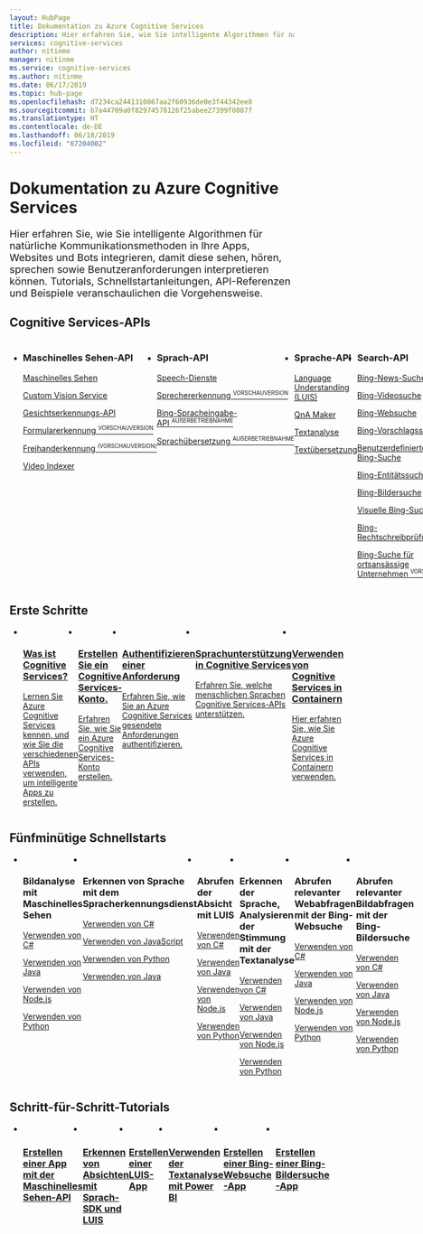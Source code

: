 ```yaml
---
layout: HubPage
title: Dokumentation zu Azure Cognitive Services
description: Hier erfahren Sie, wie Sie intelligente Algorithmen für natürliche Kommunikationsmethoden in Ihre Apps, Websites und Bots integrieren, damit diese sehen, hören, sprechen sowie Benutzeranforderungen verstehen und interpretieren können. Tutorials, Schnellstartanleitungen, API-Referenzen und Beispiele veranschaulichen die Verwendung der APIs.
services: cognitive-services
author: nitinme
manager: nitinme
ms.service: cognitive-services
ms.author: nitinme
ms.date: 06/17/2019
ms.topic: hub-page
ms.openlocfilehash: d7234ca2441310867aa2f60936de0e3f44342ee8
ms.sourcegitcommit: b7a44709a0f82974578126f25abee27399f0887f
ms.translationtype: HT
ms.contentlocale: de-DE
ms.lasthandoff: 06/18/2019
ms.locfileid: "67204002"
---
```

<div id="main" class="v2">
<h1>Dokumentation zu Azure Cognitive Services</h1>
        <p style="font-size: 1.12rem;margin-bottom: 1rem;">Hier erfahren Sie, wie Sie intelligente Algorithmen für natürliche Kommunikationsmethoden in Ihre Apps, Websites und Bots integrieren, damit diese sehen, hören, sprechen sowie Benutzeranforderungen interpretieren können. Tutorials, Schnellstartanleitungen, API-Referenzen und Beispiele veranschaulichen die Vorgehensweise.</p>


<h2>Cognitive Services-APIs</h2>
<ul class="cardsF panelContent singlePanelContent" style="display:flex!important;">
    <li>
        <div class="cardSize">
            <div class="cardPadding">
                <div class="card">
                    <div class="cardText">
                        <h3>Maschinelles Sehen-API</h3>
                        <p><a href="/azure/cognitive-services/computer-vision/">Maschinelles Sehen</a></p>
                        <p><a href="/azure/cognitive-services/Custom-Vision-Service/">Custom Vision Service</a></p>
                        <p><a href="/azure/cognitive-services/face/">Gesichtserkennungs-API</a></p>
                        <p><a href="https://go.microsoft.com/fwlink/?linkid=2088514"><span>Formularerkennung&nbsp;<sup style="font-size:70%">VORSCHAUVERSION</sup></span></a></p>
                        <p><a href="https://go.microsoft.com/fwlink/?linkid=2088323"><span>Freihanderkennung&nbsp;<sup style="font-size:70%">(VORSCHAUVERSION)</sup></span></a></p>
                        <p><a href="/azure/cognitive-services/video-indexer/video-indexer-overview">Video Indexer</a></p>
                    </div>
                </div>
            </div>
        </div>
    </li>
    <li>
        <div class="cardSize">
            <div class="cardPadding">
                <div class="card">
                    <div class="cardText">
                        <h3>Sprach-API</h3>
                        <p><a href="/azure/cognitive-services/speech-service">Speech-Dienste</a></p>
                        <p><a href="/azure/cognitive-services/speaker-recognition/home"><span>Sprechererkennung&nbsp;<sup style="font-size:70%">VORSCHAUVERSION</sup></span></a></p>
                        <p><a href="/azure/cognitive-services/speech/home"><span>Bing-Spracheingabe-API&nbsp;<sup style="font-size:70%">AUẞERBETRIEBNAHME</sup></span></a></p>
                        <p><a href="/azure/cognitive-services/translator-speech/"><span>Sprachübersetzung&nbsp;<sup style="font-size:70%">AUẞERBETRIEBNAHME</sup></span></a></p>
                     </div>
                </div>
            </div>
        </div>
    </li>
    <li>
        <div class="cardSize">
            <div class="cardPadding">
                <div class="card">
                    <div class="cardText">
                        <h3>Sprache-API</h3>
                        <p><a href="/azure/cognitive-services/luis/">Language Understanding (LUIS)</a></p>
                        <p><a href="/azure/cognitive-services/qnamaker/index">QnA Maker</a></p>
                        <p><a href="/azure/cognitive-services/text-analytics/">Textanalyse</a></p>
                        <p><a href="/azure/cognitive-services/translator/">Textübersetzung</a></p>
                    </div>
                </div>
            </div>
        </div>
    </li>
    <li>
        <div class="cardSize">
            <div class="cardPadding">
                <div class="card">
                    <div class="cardText">
                        <h3>Search-API</h3>
                        <p><a href="/azure/cognitive-services/bing-news-search/">Bing-News-Suche</a></p>
                        <p><a href="/azure/cognitive-services/Bing-Video-Search/">Bing-Videosuche</a></p>
                        <p><a href="/azure/cognitive-services/bing-web-search/">Bing-Websuche</a></p>
                        <p><a href="/azure/cognitive-services/Bing-Autosuggest">Bing-Vorschlagssuche</a></p>
                        <p><a href="/azure/cognitive-services/bing-custom-search">Benutzerdefinierte Bing-Suche</a></p>
                        <p><a href="/azure/cognitive-services/bing-entities-search/">Bing-Entitätssuche</a></p>
                        <p><a href="/azure/cognitive-services/bing-image-search">Bing-Bildersuche</a></p>
                        <p><a href="/azure/cognitive-services/bing-visual-search">Visuelle Bing-Suche</a></p>
                        <p><a href="/azure/cognitive-services/bing-spell-check/">Bing-Rechtschreibprüfung</a></p>
                        <p><a href="/azure/cognitive-services/bing-local-business-search"><span>Bing-Suche für ortsansässige Unternehmen&nbsp;<sup style="font-size:70%">VORSCHAU</sup></span></a></p>
                    </div>
                </div>
            </div>
        </div>
    </li>
    <li>
        <div class="cardSize">
            <div class="cardPadding">
                <div class="card">
                    <div class="cardText">
                        <h3>Entscheidungs-API</h3>
                        <p><a href="/azure/cognitive-services/anomaly-detector/"><span>Anomalieerkennung&nbsp;<sup style="font-size:70%">VORSCHAUVERSION</sup></span></a></p>
                        <p><a href="/azure/cognitive-services/content-moderator/">Content Moderator</a></p>
                        <p><a href="https://go.microsoft.com/fwlink/?linkid=2088324"><span>Personalisierung&nbsp;<sup style="font-size:70%">VORSCHAUVERSION</sup></span></a></p>
                    </div>
                </div>
            </div>
        </div>
    </li>
</ul>
</div>

<h2>Erste Schritte</h2>
<ul class="cardsY panelContent singlePanelContent" style="display:flex!important;">
        <li>
            <a href="/azure/cognitive-services/welcome/">
                <div class="cardSize">
                    <div class="cardPadding">
                        <div class="card">
                            <div class="cardImageOuter">
                                <div class="cardImage">
                                    <img src="media/index/i_overview.svg" alt="" />
                                </div>
                            </div>
                            <div class="cardText">
                                <h3>Was ist Cognitive Services?</h3>
                                <p>Lernen Sie Azure Cognitive Services kennen, und wie Sie die verschiedenen APIs verwenden, um intelligente Apps zu erstellen.</p>
                            </div>
                        </div>
                    </div>
                </div>
            </a>
        </li>
        <li>
            <a href="/azure/cognitive-services/cognitive-services-apis-create-account/">
                <div class="cardSize">
                    <div class="cardPadding">
                        <div class="card">
                            <div class="cardImageOuter">
                                <div class="cardImage">
                                    <img src="media/index/i_get-started.svg" alt="" />
                                </div>
                            </div>
                            <div class="cardText">
                                <h3>Erstellen Sie ein Cognitive Services-Konto.</h3>
                                <p>Erfahren Sie, wie Sie ein Azure Cognitive Services-Konto erstellen.</p>
                            </div>
                        </div>
                    </div>
                </div>
            </a>
        </li>
        <li>
            <a href="/azure/cognitive-services/authentication/">
                <div class="cardSize">
                    <div class="cardPadding">
                        <div class="card">
                            <div class="cardImageOuter">
                                <div class="cardImage">
                                    <img src="media/index/i_guidelines.svg" alt="" />
                                </div>
                            </div>
                            <div class="cardText">
                                <h3>Authentifizieren einer Anforderung</h3>
                                <p>Erfahren Sie, wie Sie an Azure Cognitive Services gesendete Anforderungen authentifizieren.</p>
                            </div>
                        </div>
                    </div>
                </div>
            </a>
        </li>
        <li>
            <a href="/azure/cognitive-services/language-support/">
                <div class="cardSize">
                    <div class="cardPadding">
                        <div class="card">
                            <div class="cardImageOuter">
                                <div class="cardImage">
                                    <img src="media/index/i_guidelines.svg" alt="" />
                                </div>
                            </div>
                            <div class="cardText">
                                <h3>Sprachunterstützung in Cognitive Services</h3>
                                <p>Erfahren Sie, welche menschlichen Sprachen Cognitive Services-APIs unterstützen.</p>
                            </div>
                        </div>
                    </div>
                </div>
            </a>
        </li>
        <li>
            <a href="/azure/cognitive-services/cognitive-services-container-support/">
                <div class="cardSize">
                    <div class="cardPadding">
                        <div class="card">
                            <div class="cardImageOuter">
                                <div class="cardImage">
                                    <img src="media/index/i_guidelines.svg" alt="" />
                                </div>
                            </div>
                            <div class="cardText">
                                <h3>Verwenden von Cognitive Services in Containern</h3>
                                <p>Hier erfahren Sie, wie Sie Azure Cognitive Services in Containern verwenden.</p>
                            </div>
                        </div>
                    </div>
                </div>
            </a>
        </li>
</ul>
<h2>Fünfminütige Schnellstarts</h2>
<ul class="cardsF panelContent singlePanelContent cols cols3" style="display:flex!important;">
    <li>
        <div class="cardSize">
            <div class="cardPadding">
                <div class="card">
                    <div class="cardImageOuter">
                        <div class="cardImage">
                            <img src="media/index/i_quick-start.svg" alt="">
                        </div>
                    </div>
                    <div class="cardText">
                        <h3>Bildanalyse mit Maschinelles Sehen</h3>
                        <p><a href="/azure/cognitive-services/Computer-vision/quickstarts-sdk/csharp-analyze-sdk">Verwenden von C#</a></p>
                        <p><a href="/azure/cognitive-services/bing-visual-search/quickstarts/java">Verwenden von Java</a></p>
                        <p><a href="/azure/cognitive-services/Computer-vision/Quickstarts/node-analyze">Verwenden von Node.js</a></p>
                        <p><a href="/azure/cognitive-services/Computer-vision/quickstarts-sdk/python-sdk">Verwenden von Python</a></p>
                    </div>
                </div>
            </div>
        </div>
    </li>
    <li>
        <div class="cardSize">
            <div class="cardPadding">
                <div class="card">
                    <div class="cardImageOuter">
                        <div class="cardImage">
                            <img src="media/index/i_quick-start.svg" alt="">
                        </div>
                    </div>
                    <div class="cardText">
                        <h3>Erkennen von Sprache mit dem Spracherkennungsdienst</h3>
                        <p><a href="/azure/cognitive-services/speech-service/quickstart-csharp-windows/">Verwenden von C#</a></p>
                        <p><a href="/azure/cognitive-services/speech-service/quickstart-js-browser">Verwenden von JavaScript</a></p>
                        <p><a href="/azure/cognitive-services/speech-service/quickstart-python">Verwenden von Python</a></p>
                        <p><a href="/azure/cognitive-services/speech-service/quickstart-java-jre">Verwenden von Java</a></p>
                    </div>
                </div>
            </div>
        </div>
    </li>
    <li>
        <div class="cardSize">
            <div class="cardPadding">
                <div class="card">
                    <div class="cardImageOuter">
                        <div class="cardImage">
                            <img src="media/index/i_quick-start.svg" alt="">
                        </div>
                    </div>
                    <div class="cardText">
                        <h3>Abrufen der Absicht mit LUIS</h3>
                        <p><a href="/azure/cognitive-services/luis/luis-get-started-cs-get-intent">Verwenden von C#</a></p>
                        <p><a href="/azure/cognitive-services/luis/luis-get-started-java-get-intent">Verwenden von Java</a></p>
                        <p><a href="/azure/cognitive-services/luis/luis-get-started-node-get-intent">Verwenden von Node.js</a></p>
                        <p><a href="/azure/cognitive-services/luis/luis-get-started-python-get-intent">Verwenden von Python</a></p>
                    </div>
                </div>
            </div>
        </div>
    </li>
    <li>
        <div class="cardSize">
            <div class="cardPadding">
                <div class="card">
                    <div class="cardImageOuter">
                        <div class="cardImage">
                            <img src="media/index/i_quick-start.svg" alt="">
                        </div>
                    </div>
                    <div class="cardText">
                        <h3>Erkennen der Sprache, Analysieren der Stimmung mit der Textanalyse</h3>
                        <p><a href="/azure/cognitive-services/Text-Analytics/quickstarts/csharp">Verwenden von C#</a></p>
                        <p><a href="/azure/cognitive-services/Text-Analytics/quickstarts/java">Verwenden von Java</a></p>
                        <p><a href="/azure/cognitive-services/Text-Analytics/quickstarts/nodejs">Verwenden von Node.js</a></p>
                        <p><a href="/azure/cognitive-services/Text-Analytics/quickstarts/python">Verwenden von Python</a></p>
                    </div>
                </div>
            </div>
        </div>
    </li>
    <li>
        <div class="cardSize">
            <div class="cardPadding">
                <div class="card">
                    <div class="cardImageOuter">
                        <div class="cardImage">
                            <img src="media/index/i_quick-start.svg" alt="">
                        </div>
                    </div>
                    <div class="cardText">
                        <h3>Abrufen relevanter Webabfragen mit der Bing-Websuche</h3>
                        <p><a href="/azure/cognitive-services/bing-web-search/quickstarts/csharp">Verwenden von C#</a></p>
                        <p><a href="/azure/cognitive-services/bing-web-search/quickstarts/java">Verwenden von Java</a></p>
                        <p><a href="/azure/cognitive-services/bing-web-search/quickstarts/nodejs">Verwenden von Node.js</a></p>
                        <p><a href="/azure/cognitive-services/bing-web-search/web-sdk-python-quickstart">Verwenden von Python</a></p>
                    </div>
                </div>
            </div>
        </div>
    </li>
    <li>
        <div class="cardSize">
            <div class="cardPadding">
                <div class="card">
                    <div class="cardImageOuter">
                        <div class="cardImage">
                            <img src="media/index/i_quick-start.svg" alt="">
                        </div>
                    </div>
                    <div class="cardText">
                        <h3>Abrufen relevanter Bildabfragen mit der Bing-Bildersuche</h3>
                        <p><a href="/azure/cognitive-services/bing-image-search/quickstarts/csharp">Verwenden von C#</a></p>
                        <p><a href="/azure/cognitive-services/bing-image-search/quickstarts/java">Verwenden von Java</a></p>
                        <p><a href="/azure/cognitive-services/bing-image-search/quickstarts/nodejs">Verwenden von Node.js</a></p>
                        <p><a href="/azure/cognitive-services/bing-image-search/image-sdk-python-quickstart">Verwenden von Python</a></p>
                    </div>
                </div>
            </div>
        </div>
    </li>
</ul>

<h2>Schritt-für-Schritt-Tutorials</h2>
<ul class="cardsM panelContent singlePanelContent cols cols3" style="display:flex!important;">
    <li>
        <a class="card" href="/azure/cognitive-services/Computer-vision/tutorials/csharptutorial" data-linktype="external"><img class="cardImage" alt="" src="media/index/i_tasks.svg" data-linktype="external">
            <div class="cardText">
                <h3>Erstellen einer App mit der Maschinelles Sehen-API</h3>
            </div>
        </a>
    </li>
    <li>
        <a class="card" href="/azure/cognitive-services/speech-service/how-to-recognize-intents-from-speech-csharp" data-linktype="external"><img class="cardImage" alt="" src="media/index/i_tasks.svg" data-linktype="external">
            <div class="cardText" >
                <h3>Erkennen von Absichten mit Sprach-SDK und LUIS</h3>
            </div>
        </a>
    </li>
    <li>
        <a class="card" href="/azure/cognitive-services/luis/luis-quickstart-intents-only" data-linktype="external"><img class="cardImage" alt="" src="media/index/i_tasks.svg" data-linktype="external">
            <div class="cardText">
                <h3>Erstellen einer LUIS-App</h3>
            </div>
        </a>
    </li>
    <li>
        <a class="card" href="/azure/cognitive-services/Text-Analytics/tutorials/tutorial-power-bi-key-phrases" data-linktype="external"><img class="cardImage" alt="" src="media/index/i_tasks.svg" data-linktype="external">
            <div class="cardText">
                <h3>Verwenden der Textanalyse mit Power BI</h3>
            </div>
        </a>
    </li>
    <li>
        <a class="card" href="/azure/cognitive-services/bing-web-search/tutorial-bing-web-search-single-page-app" data-linktype="external"><img class="cardImage" alt="" src="media/index/i_tasks.svg" data-linktype="external">
            <div class="cardText">
                <h3>Erstellen einer Bing-Websuche-App</h3>
            </div>
        </a>
    </li>
    <li>
        <a class="card" href="/azure/cognitive-services/bing-image-search/tutorial-bing-image-search-single-page-app" data-linktype="external"><img class="cardImage" alt="" src="media/index/i_tasks.svg" data-linktype="external">
            <div class="cardText">
                <h3>Erstellen einer Bing-Bildersuche-App</h3>
            </div>
        </a>
    </li>
</ul>


